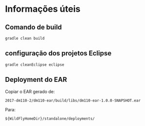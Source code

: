 # Informações úteis

## Comando de build

```
gradle clean build
```

## configuração dos projetos Eclipse

```
gradle cleanEclipse eclipse
```

## Deployment do EAR

Copiar o EAR gerado de:
```
2017-dm110-2/dm110-ear/build/libs/dm110-ear-1.0.0-SNAPSHOT.ear
```
Para:
```
${WildFlyHomeDir}/standalone/deployments/
```
